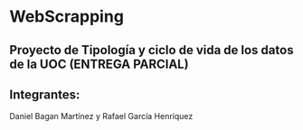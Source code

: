 # WebScrapping

## Proyecto de Tipología y ciclo de vida de los datos de la UOC (ENTREGA PARCIAL)

## Integrantes:

Daniel Bagan Martínez y Rafael García Henríquez
